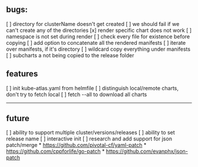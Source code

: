 ## bugs:
[ ] directory for clusterName doesn't get created
[ ] we should fail if we can't create any of the directories
[x] render specific chart does not work
[ ] namespace is not set during render
[ ] check every file for existence before copying 
[ ] add option to concatenate all the rendered manifests
[ ] iterate over manifests, if it's directory
    [ ] wildcard copy everything under manifests
[ ] subcharts a not being copied to the release folder
## features
[ ] init kube-atlas.yaml from helmfile
[ ] distinguish local/remote charts, don't try to fetch local
[ ] fetch --all to download all charts


-------
## future
[ ] ability to support multiple cluster/versions/releases
[ ] ability to set release name
[ ] interactive init
[ ] research and add support for json patch/merge
    * https://github.com/pivotal-cf/yaml-patch
    * https://github.com/cppforlife/go-patch
    * https://github.com/evanphx/json-patch
